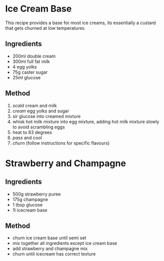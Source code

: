 # Ice Cream Base
This recipe provides a base for most ice creams, its essentially a custard that
gets churned at low temperatures.

## Ingredients
- 200ml double cream
- 300ml full fat milk
- 4 egg yolks
- 75g caster sugar
- 25ml glucose

## Method
1. $scald$ cream and milk
2. $cream$ egg yolks and sugar
3. sir glucose into creamed mixture
4. whisk hot milk mixture into egg mixture, adding hot milk mixture slowly to
   avoid scrambling eggs
5. heat to 83 degrees
6. $pass$ and cool
7. $churn$ (follow instructions for specific flavours)

# Strawberry and Champagne
## Ingredients
- 500g strawberry puree
- 175g champagne
- 1 tbsp glucose
- 1l icecream base

## Method
- churn ice cream base until semi set
- mix together all ingredients except ice cream base
- add strawberry and champagne mix
- churn until icecream has correct texture
